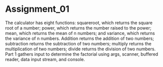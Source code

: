 # Assignment_01
The calculator has eight functions: squareroot, which returns the square root of a number; power, which returns the number raised to the power; mean, which returns the mean of n numbers; and variance, which returns the variance of n numbers. Addition returns the addition of two numbers; subtraction returns the subtraction of two numbers; multiply returns the multiplication of two numbers; divide returns the division of two numbers. Part 1 gathers input to determine the factorial using args, scanner, buffered reader, data input stream, and console.
